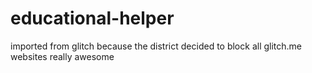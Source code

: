 # educational-helper
imported from glitch because the district decided to block all glitch.me websites
really awesome
